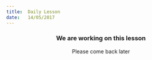```yaml
---
title:  Daily Lesson
date:   14/05/2017
---
```


### <center>We are working on this lesson</center>
<center>Please come back later</center>